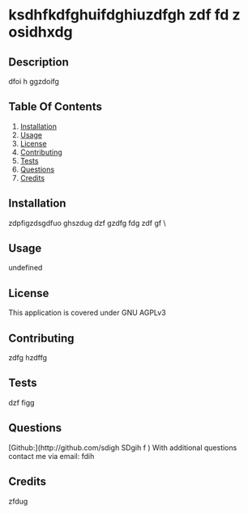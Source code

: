 # ksdhfkdfghuifdghiuzdfgh  zdf fd  z  osidhxdg
  ## Description
  dfoi h ggzdoifg 
  
  ## Table Of Contents
  1. [Installation](#installation)
  2. [Usage](#Usage)
  3. [License](#License)
  4. [Contributing](#Contributing)
  5. [Tests](#Tests)
  6. [Questions](#Questions)
  7. [Credits](#Credits)

  ## Installation
  <a name = "installation"> zdpfigzdsgdfuo ghszdug dzf gzdfg fdg zdf gf \ </a>

  ## Usage
  <a name = "Usage">undefined</a>
  
  ## License
  <a name = "License">
  This application is covered under GNU AGPLv3
  </a>
  
  ## Contributing
  <a name = "Contributing">
   zdfg hzdffg
  </a>

  ## Tests 
  <a name = "Tests">
  dzf figg
  </a>

  ## Questions
  <a name = "Questions">
  [Github:](http://github.com/sdigh SDgih f )
  With additional questions contact me via email:  fdih
  </a>

  ## Credits
  <a name = "Credits">
  zfdug 
  </a>
